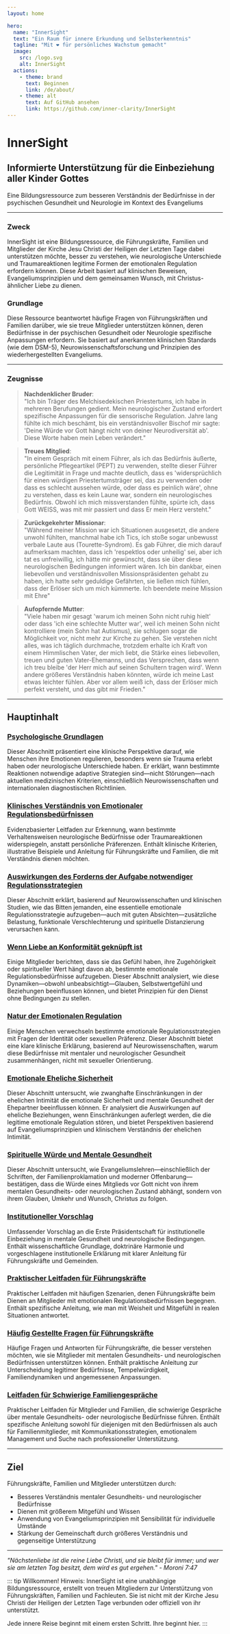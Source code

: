 ```yaml
---
layout: home

hero:
  name: "InnerSight"
  text: "Ein Raum für innere Erkundung und Selbsterkenntnis"
  tagline: "Mit ❤️ für persönliches Wachstum gemacht"
  image:
    src: /logo.svg
    alt: InnerSight
  actions:
    - theme: brand
      text: Beginnen
      link: /de/about/
    - theme: alt
      text: Auf GitHub ansehen
      link: https://github.com/inner-clarity/InnerSight
---
```

<!--content -->

<!--<ContenidoActualDe />-->

# InnerSight  
## Informierte Unterstützung für die Einbeziehung aller Kinder Gottes  

Eine Bildungsressource zum besseren Verständnis der Bedürfnisse in der psychischen Gesundheit und Neurologie im Kontext des Evangeliums

---

### Zweck

InnerSight ist eine Bildungsressource, die Führungskräfte, Familien und Mitglieder der Kirche Jesu Christi der Heiligen der Letzten Tage dabei unterstützen möchte, besser zu verstehen, wie neurologische Unterschiede und Traumareaktionen legitime Formen der emotionalen Regulation erfordern können. Diese Arbeit basiert auf klinischen Beweisen, Evangeliumsprinzipien und dem gemeinsamen Wunsch, mit Christus-ähnlicher Liebe zu dienen.

### Grundlage

Diese Ressource beantwortet häufige Fragen von Führungskräften und Familien darüber, wie sie treue Mitglieder unterstützen können, deren Bedürfnisse in der psychischen Gesundheit oder Neurologie spezifische Anpassungen erfordern. Sie basiert auf anerkannten klinischen Standards (wie dem DSM-5), Neurowissenschaftsforschung und Prinzipien des wiederhergestellten Evangeliums.

---

### Zeugnisse

> **Nachdenklicher Bruder**: \
> "Ich bin Träger des Melchisedekischen Priestertums, ich habe in mehreren Berufungen gedient. Mein neurologischer Zustand erfordert spezifische Anpassungen für die sensorische Regulation. Jahre lang fühlte ich mich beschämt, bis ein verständnisvoller Bischof mir sagte: 'Deine Würde vor Gott hängt nicht von deiner Neurodiversität ab'. Diese Worte haben mein Leben verändert."

> **Treues Mitglied**: \
> "In einem Gespräch mit einem Führer, als ich das Bedürfnis äußerte, persönliche Pflegeartikel (PEPT) zu verwenden, stellte dieser Führer die Legitimität in Frage und machte deutlich, dass es 'widersprüchlich für einen würdigen Priestertumsträger sei, das zu verwenden oder dass es schlecht aussehen würde, oder dass es peinlich wäre', ohne zu verstehen, dass es kein Laune war, sondern ein neurologisches Bedürfnis. Obwohl ich mich missverstanden fühlte, spürte ich, dass Gott WEISS, was mit mir passiert und dass Er mein Herz versteht."

> **Zurückgekehrter Missionar**: \
> "Während meiner Mission war ich Situationen ausgesetzt, die andere unwohl fühlten, manchmal habe ich Tics, ich stoße sogar unbewusst verbale Laute aus (Tourette-Syndrom). Es gab Führer, die mich darauf aufmerksam machten, dass ich 'respektlos oder unheilig' sei, aber ich tat es unfreiwillig, ich hätte mir gewünscht, dass sie über diese neurologischen Bedingungen informiert wären. Ich bin dankbar, einen liebevollen und verständnisvollen Missionspräsidenten gehabt zu haben, ich hatte sehr geduldige Gefährten, sie ließen mich fühlen, dass der Erlöser sich um mich kümmerte. Ich beendete meine Mission mit Ehre"

> **Aufopfernde Mutter**: \
> "Viele haben mir gesagt 'warum ich meinen Sohn nicht ruhig hielt' oder dass 'ich eine schlechte Mutter war', weil ich meinen Sohn nicht kontrolliere (mein Sohn hat Autismus), sie schlugen sogar die Möglichkeit vor, nicht mehr zur Kirche zu gehen. Sie verstehen nicht alles, was ich täglich durchmache, trotzdem erhalte ich Kraft von einem Himmlischen Vater, der mich liebt, die Stärke eines liebevollen, treuen und guten Vater-Ehemanns, und das Versprechen, dass wenn ich treu bleibe 'der Herr mich auf seinen Schultern tragen wird'. Wenn andere größeres Verständnis haben könnten, würde ich meine Last etwas leichter fühlen. Aber vor allem weiß ich, dass der Erlöser mich perfekt versteht, und das gibt mir Frieden."

---

## Hauptinhalt

### [Psychologische Grundlagen](/de/analisis_psicologico_apropiado_v2)
Dieser Abschnitt präsentiert eine klinische Perspektive darauf, wie Menschen ihre Emotionen regulieren, besonders wenn sie Trauma erlebt haben oder neurologische Unterschiede haben. Er erklärt, wann bestimmte Reaktionen notwendige adaptive Strategien sind—nicht Störungen—nach aktuellen medizinischen Kriterien, einschließlich Neurowissenschaften und internationalen diagnostischen Richtlinien.

### [Klinisches Verständnis von Emotionaler Regulationsbedürfnissen](/de/fundamento_cientifico_validacion)
Evidenzbasierter Leitfaden zur Erkennung, wann bestimmte Verhaltensweisen neurologische Bedürfnisse oder Traumareaktionen widerspiegeln, anstatt persönliche Präferenzen. Enthält klinische Kriterien, illustrative Beispiele und Anleitung für Führungskräfte und Familien, die mit Verständnis dienen möchten.

### [Auswirkungen des Forderns der Aufgabe notwendiger Regulationsstrategien](/de/efectos_de_restricciones_coercitiva)
Dieser Abschnitt erklärt, basierend auf Neurowissenschaften und klinischen Studien, wie das Bitten jemanden, eine essentielle emotionale Regulationsstrategie aufzugeben—auch mit guten Absichten—zusätzliche Belastung, funktionale Verschlechterung und spirituelle Distanzierung verursachen kann.

### [Wenn Liebe an Konformität geknüpft ist](/de/chantaje_emocional)
Einige Mitglieder berichten, dass sie das Gefühl haben, ihre Zugehörigkeit oder spiritueller Wert hängt davon ab, bestimmte emotionale Regulationsbedürfnisse aufzugeben. Dieser Abschnitt analysiert, wie diese Dynamiken—obwohl unbeabsichtigt—Glauben, Selbstwertgefühl und Beziehungen beeinflussen können, und bietet Prinzipien für den Dienst ohne Bedingungen zu stellen.

### [Natur der Emotionalen Regulation](/de/Naturaleza_regulacion_emocional)
Einige Menschen verwechseln bestimmte emotionale Regulationsstrategien mit Fragen der Identität oder sexuellen Präferenz. Dieser Abschnitt bietet eine klare klinische Erklärung, basierend auf Neurowissenschaften, warum diese Bedürfnisse mit mentaler und neurologischer Gesundheit zusammenhängen, nicht mit sexueller Orientierung.

### [Emotionale Eheliche Sicherheit](/de/Seguridad_Emocional_Conyugal)
Dieser Abschnitt untersucht, wie zwanghafte Einschränkungen in der ehelichen Intimität die emotionale Sicherheit und mentale Gesundheit der Ehepartner beeinflussen können. Er analysiert die Auswirkungen auf eheliche Beziehungen, wenn Einschränkungen auferlegt werden, die die legitime emotionale Regulation stören, und bietet Perspektiven basierend auf Evangeliumsprinzipien und klinischem Verständnis der ehelichen Intimität.

### [Spirituelle Würde und Mentale Gesundheit](/de/sacerdocio_salud_mental_apropiado_v5)  
Dieser Abschnitt untersucht, wie Evangeliumslehren—einschließlich der Schriften, der Familienproklamation und moderner Offenbarung—bestätigen, dass die Würde eines Mitglieds vor Gott nicht von ihrem mentalen Gesundheits- oder neurologischen Zustand abhängt, sondern von ihrem Glauben, Umkehr und Wunsch, Christus zu folgen.

### [Institutioneller Vorschlag](/de/propuesta_v1_esp)
Umfassender Vorschlag an die Erste Präsidentschaft für institutionelle Einbeziehung in mentale Gesundheit und neurologische Bedingungen. Enthält wissenschaftliche Grundlage, doktrinäre Harmonie und vorgeschlagene institutionelle Erklärung mit klarer Anleitung für Führungskräfte und Gemeinden.

### [Praktischer Leitfaden für Führungskräfte](/de/guia_practica_lideres)
Praktischer Leitfaden mit häufigen Szenarien, denen Führungskräfte beim Dienen an Mitglieder mit emotionalen Regulationsbedürfnissen begegnen. Enthält spezifische Anleitung, wie man mit Weisheit und Mitgefühl in realen Situationen antwortet.

### [Häufig Gestellte Fragen für Führungskräfte](/de/PreguntasFrecuentes)
Häufige Fragen und Antworten für Führungskräfte, die besser verstehen möchten, wie sie Mitglieder mit mentalen Gesundheits- und neurologischen Bedürfnissen unterstützen können. Enthält praktische Anleitung zur Unterscheidung legitimer Bedürfnisse, Tempelwürdigkeit, Familiendynamiken und angemessenen Anpassungen.

### [Leitfaden für Schwierige Familiengespräche](/de/Guia_conversacion)
Praktischer Leitfaden für Mitglieder und Familien, die schwierige Gespräche über mentale Gesundheits- oder neurologische Bedürfnisse führen. Enthält spezifische Anleitung sowohl für diejenigen mit den Bedürfnissen als auch für Familienmitglieder, mit Kommunikationsstrategien, emotionalem Management und Suche nach professioneller Unterstützung.

---

## Ziel

Führungskräfte, Familien und Mitglieder unterstützen durch:

- Besseres Verständnis mentaler Gesundheits- und neurologischer Bedürfnisse
- Dienen mit größerem Mitgefühl und Wissen
- Anwendung von Evangeliumsprinzipien mit Sensibilität für individuelle Umstände
- Stärkung der Gemeinschaft durch größeres Verständnis und gegenseitige Unterstützung

---

*"Nächstenliebe ist die reine Liebe Christi, und sie bleibt für immer; und wer sie am letzten Tag besitzt, dem wird es gut ergehen." - Moroni 7:47*

::: tip Willkommen!
Hinweis: InnerSight ist eine unabhängige Bildungsressource, erstellt von treuen Mitgliedern zur Unterstützung von Führungskräften, Familien und Fachleuten. Sie ist nicht mit der Kirche Jesu Christi der Heiligen der Letzten Tage verbunden oder offiziell von ihr unterstützt.

Jede innere Reise beginnt mit einem ersten Schritt. Ihre beginnt hier.
:::